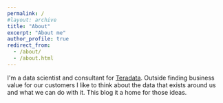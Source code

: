 ```yaml
---
permalink: /
#layout: archive
title: "About"
excerpt: "About me"
author_profile: true
redirect_from:
  - /about/
  - /about.html
---
```


I'm a data scientist and consultant for [Teradata](www.teradata.com). Outside finding business value for our customers I like to think about the data that exists around us and what we can do with it. This blog it a home for those ideas. 


